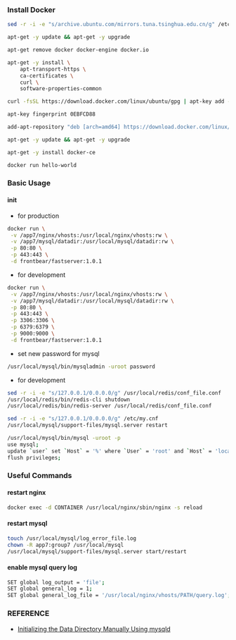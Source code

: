 ### Install Docker
```bash
sed -r -i -e "s/archive.ubuntu.com/mirrors.tuna.tsinghua.edu.cn/g" /etc/apt/sources.list

apt-get -y update && apt-get -y upgrade

apt-get remove docker docker-engine docker.io

apt-get -y install \
    apt-transport-https \
    ca-certificates \
    curl \
    software-properties-common

curl -fsSL https://download.docker.com/linux/ubuntu/gpg | apt-key add -

apt-key fingerprint 0EBFCD88

add-apt-repository "deb [arch=amd64] https://download.docker.com/linux/ubuntu $(lsb_release -cs) stable"

apt-get -y update && apt-get -y upgrade

apt-get -y install docker-ce

docker run hello-world
```

### Basic Usage

#### init
- for production
```bash
docker run \
 -v /app7/nginx/vhosts:/usr/local/nginx/vhosts:rw \
 -v /app7/mysql/datadir:/usr/local/mysql/datadir:rw \
 -p 80:80 \
 -p 443:443 \
 -d frontbear/fastserver:1.0.1
```

- for development
```bash
docker run \
 -v /app7/nginx/vhosts:/usr/local/nginx/vhosts:rw \
 -v /app7/mysql/datadir:/usr/local/mysql/datadir:rw \
 -p 80:80 \
 -p 443:443 \
 -p 3306:3306 \
 -p 6379:6379 \
 -p 9000:9000 \
 -d frontbear/fastserver:1.0.1
```

- set new password for mysql
```bash
/usr/local/mysql/bin/mysqladmin -uroot password
```

- for development
```bash
sed -r -i -e "s/127.0.0.1/0.0.0.0/g" /usr/local/redis/conf_file.conf
/usr/local/redis/bin/redis-cli shutdown
/usr/local/redis/bin/redis-server /usr/local/redis/conf_file.conf

sed -r -i -e "s/127.0.0.1/0.0.0.0/g" /etc/my.cnf
/usr/local/mysql/support-files/mysql.server restart

/usr/local/mysql/bin/mysql -uroot -p
use mysql;
update `user` set `Host` = '%' where `User` = 'root' and `Host` = 'localhost';
flush privileges;
```

### Useful Commands

#### restart nginx
```bash
docker exec -d CONTAINER /usr/local/nginx/sbin/nginx -s reload
```

#### restart mysql
```bash
touch /usr/local/mysql/log_error_file.log
chown -R app7:group7 /usr/local/mysql
/usr/local/mysql/support-files/mysql.server start/restart
```

#### enable mysql query log
```bash
SET global log_output = 'file';
SET global general_log = 1;
SET global general_log_file = '/usr/local/nginx/vhosts/PATH/query.log';
```

### REFERENCE
- [Initializing the Data Directory Manually Using mysqld](https://dev.mysql.com/doc/refman/5.7/en/data-directory-initialization-mysqld.html)
